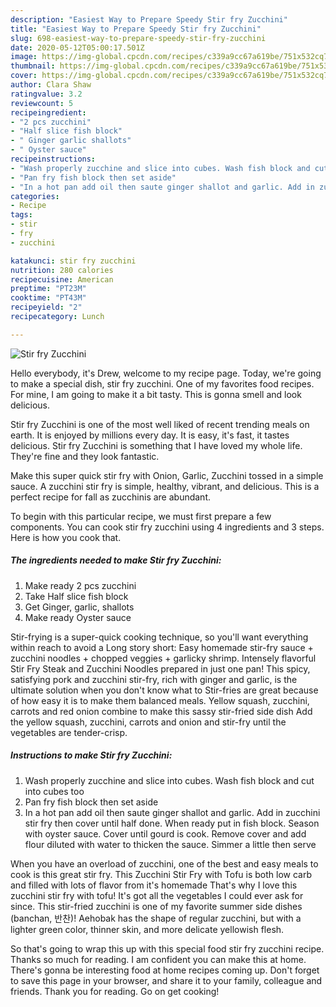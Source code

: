 ```yaml
---
description: "Easiest Way to Prepare Speedy Stir fry Zucchini"
title: "Easiest Way to Prepare Speedy Stir fry Zucchini"
slug: 698-easiest-way-to-prepare-speedy-stir-fry-zucchini
date: 2020-05-12T05:00:17.501Z
image: https://img-global.cpcdn.com/recipes/c339a9cc67a619be/751x532cq70/stir-fry-zucchini-recipe-main-photo.jpg
thumbnail: https://img-global.cpcdn.com/recipes/c339a9cc67a619be/751x532cq70/stir-fry-zucchini-recipe-main-photo.jpg
cover: https://img-global.cpcdn.com/recipes/c339a9cc67a619be/751x532cq70/stir-fry-zucchini-recipe-main-photo.jpg
author: Clara Shaw
ratingvalue: 3.2
reviewcount: 5
recipeingredient:
- "2 pcs zucchini"
- "Half slice fish block"
- " Ginger garlic shallots"
- " Oyster sauce"
recipeinstructions:
- "Wash properly zucchine and slice into cubes. Wash fish block and cut into cubes too"
- "Pan fry fish block then set aside"
- "In a hot pan add oil then saute ginger shallot and garlic. Add in zucchini stir fry then cover until half done. When ready put in fish block. Season with oyster sauce. Cover until gourd is cook. Remove cover and add flour diluted with water to thicken the sauce. Simmer a little then serve"
categories:
- Recipe
tags:
- stir
- fry
- zucchini

katakunci: stir fry zucchini 
nutrition: 280 calories
recipecuisine: American
preptime: "PT23M"
cooktime: "PT43M"
recipeyield: "2"
recipecategory: Lunch

---
```



![Stir fry Zucchini](https://img-global.cpcdn.com/recipes/c339a9cc67a619be/751x532cq70/stir-fry-zucchini-recipe-main-photo.jpg)

Hello everybody, it's Drew, welcome to my recipe page. Today, we're going to make a special dish, stir fry zucchini. One of my favorites food recipes. For mine, I am going to make it a bit tasty. This is gonna smell and look delicious.

Stir fry Zucchini is one of the most well liked of recent trending meals on earth. It is enjoyed by millions every day. It is easy, it's fast, it tastes delicious. Stir fry Zucchini is something that I have loved my whole life. They're fine and they look fantastic.

Make this super quick stir fry with Onion, Garlic, Zucchini tossed in a simple sauce. A zucchini stir fry is simple, healthy, vibrant, and delicious. This is a perfect recipe for fall as zucchinis are abundant.


To begin with this particular recipe, we must first prepare a few components. You can cook stir fry zucchini using 4 ingredients and 3 steps. Here is how you cook that.

<!--inarticleads1-->

##### The ingredients needed to make Stir fry Zucchini:

1. Make ready 2 pcs zucchini
1. Take Half slice fish block
1. Get  Ginger, garlic, shallots
1. Make ready  Oyster sauce


Stir-frying is a super-quick cooking technique, so you&#39;ll want everything within reach to avoid a Long story short: Easy homemade stir-fry sauce + zucchini noodles + chopped veggies + garlicky shrimp. Intensely flavorful Stir Fry Steak and Zucchini Noodles prepared in just one pan! This spicy, satisfying pork and zucchini stir-fry, rich with ginger and garlic, is the ultimate solution when you don&#39;t know what to Stir-fries are great because of how easy it is to make them balanced meals. Yellow squash, zucchini, carrots and red onion combine to make this sassy stir-fried side dish Add the yellow squash, zucchini, carrots and onion and stir-fry until the vegetables are tender-crisp. 

<!--inarticleads2-->

##### Instructions to make Stir fry Zucchini:

1. Wash properly zucchine and slice into cubes. Wash fish block and cut into cubes too
1. Pan fry fish block then set aside
1. In a hot pan add oil then saute ginger shallot and garlic. Add in zucchini stir fry then cover until half done. When ready put in fish block. Season with oyster sauce. Cover until gourd is cook. Remove cover and add flour diluted with water to thicken the sauce. Simmer a little then serve


When you have an overload of zucchini, one of the best and easy meals to cook is this great stir fry. This Zucchini Stir Fry with Tofu is both low carb and filled with lots of flavor from it&#39;s homemade That&#39;s why I love this zucchini stir fry with tofu! It&#39;s got all the vegetables I could ever ask for since. This stir-fried zucchini is one of my favorite summer side dishes (banchan, 반찬)! Aehobak has the shape of regular zucchini, but with a lighter green color, thinner skin, and more delicate yellowish flesh. 

So that's going to wrap this up with this special food stir fry zucchini recipe. Thanks so much for reading. I am confident you can make this at home. There's gonna be interesting food at home recipes coming up. Don't forget to save this page in your browser, and share it to your family, colleague and friends. Thank you for reading. Go on get cooking!
